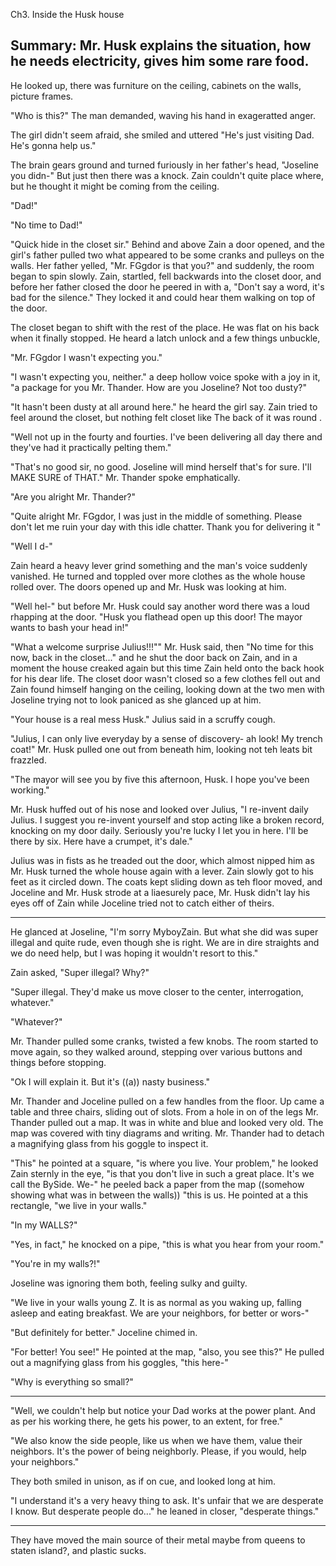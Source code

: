 Ch3. Inside the Husk house

Summary: Mr. Husk explains the situation, how he needs electricity, gives him some rare food.
----------

He looked up, there was furniture on the ceiling, cabinets on the walls, picture frames.

"Who is this?" The man demanded, waving his hand in exageratted anger.

The girl didn't seem afraid, she smiled and uttered "He's just visiting Dad. He's gonna help us."

The brain gears ground and turned furiously in her father's head, "Joseline you didn-" But just then there was a knock. Zain couldn't quite place where, but he thought it might be coming from the ceiling.

"Dad!"

"No time to Dad!"

"Quick hide in the closet sir." Behind and above Zain a door opened, and the girl's father pulled two what appeared to be some cranks and pulleys on the walls. Her father yelled, "Mr. FGgdor is that you?" and suddenly, the room began to spin slowly. Zain, startled, fell backwards into the closet door, and before her father closed the door he peered in with a, "Don't say a word, it's bad for the silence." They locked it and could hear them walking on top of the door.

The closet began to shift with the rest of the place. He was flat on his back when it finally stopped. He heard a latch unlock and a few things unbuckle,

"Mr. FGgdor I wasn't expecting you."

"I wasn't expecting you, neither." a deep hollow voice spoke with a joy in it, "a package for you Mr. Thander. How are you Joseline? Not too dusty?"

"It hasn't been dusty at all around here." he heard the girl say. Zain tried to feel around the closet, but nothing felt closet like The back of it was round . 

"Well not up in the fourty and fourties. I've been delivering all day there and they've had it practically pelting them."

"That's no good sir, no good. Joseline will mind herself that's for sure. I'll MAKE SURE of THAT." Mr. Thander spoke emphatically.

"Are you alright Mr. Thander?"

"Quite alright Mr. FGgdor, I was just in the middle of something. Please don't let me ruin your day with this idle chatter. Thank you for delivering it "

"Well I d-"

Zain heard a heavy lever grind something and the man's voice suddenly vanished. He turned and toppled over more clothes as the whole house rolled over. The doors opened up and Mr. Husk was looking at him.

"Well hel-" but before Mr. Husk could say another word there was a loud rhapping at the door. "Husk you flathead open up this door! The mayor wants to bash your head in!"

"What a welcome surprise Julius!!!"" Mr. Husk said, then  "No time for this now, back in the closet..." and he shut the door back on Zain, and in a moment the house creaked again but this time Zain held onto the back hook for his dear life. The closet door wasn't closed so a few clothes fell out and Zain found himself hanging on the ceiling, looking down at the two men with Joseline trying not to look paniced as she glanced up at him.

"Your house is a real mess Husk." Julius said in a scruffy cough.

"Julius, I can only live everyday by a sense of discovery- ah look! My trench coat!" Mr. Husk pulled one out from beneath him, looking not teh leats bit frazzled.

"The mayor will see you by five this afternoon, Husk. I hope you've been working."

Mr. Husk huffed out of his nose and looked over Julius, "I re-invent daily Julius. I suggest you re-invent yourself and stop acting like a broken record, knocking on my door daily. Seriously you're lucky I let you in here. I'll be there by six. Here have a crumpet, it's dale."

Julius was in fists as he treaded out the door, which almost nipped him as Mr. Husk turned the whole house again with a lever. Zain slowly got to his feet as it circled down. The coats kept sliding down as teh floor moved, and Joceline and Mr. Husk strode at a liaesurely pace, Mr. Husk didn't lay his eyes off of Zain while Joceline tried not to catch either of theirs.



















---


He glanced at Joseline, "I'm sorry MyboyZain. But what she did was super illegal and quite rude, even though she is right. We are in dire straights and we do need help, but I was hoping it wouldn't resort to this."

Zain asked, "Super illegal? Why?"

"Super illegal. They'd make us move closer to the center, interrogation, whatever."

"Whatever?"

Mr. Thander pulled some cranks, twisted a few knobs. The room started to move again, so they walked around, stepping over various buttons and things before stopping.

"Ok I will explain it. But it's ((a)) nasty business."

Mr. Thander and Joceline pulled on a few handles from the floor. Up came a table and three chairs, sliding out of slots. From a hole in on of the legs Mr. Thander pulled out a map. It was in white and blue and looked very old. The map was covered with tiny diagrams and writing. Mr. Thander had to detach a magnifying glass from his goggle to inspect it.

"This" he pointed at a square, "is where you live. Your problem," he looked Zain sternly in the eye, "is that you don't live in such a great place. It's we call the BySide. We-" he peeled back a paper from the map ((somehow showing what was in between the walls)) "this is us. He pointed at a this rectangle, "we live in your walls."

"In my WALLS?"

"Yes, in fact," he knocked on a pipe, "this is what you hear from your room."

"You're in my walls?!"

Joseline was ignoring them both, feeling sulky and guilty.

"We live in your walls young Z. It is as normal as you waking up, falling asleep and eating breakfast. We are your neighbors, for better or wors-"

"But definitely for better." Joceline chimed in.

"For better! You see!" He pointed at the map, "also, you see this?" He pulled out a magnifying glass from his goggles, "this here-"

"Why is everything so small?"





----------

"Well, we couldn't help but notice your Dad works at the power plant. And as per his working there, he gets his power, to an extent, for free."






"We also know the side people, like us when we have them, value their neighbors. It's the power of being neighborly. Please, if you would, help your neighbors."

They both smiled in unison, as if on cue, and looked long at him.

 

"I understand it's a very heavy thing to ask. It's unfair that we are desperate I know. But desperate people do..." he leaned in closer, "desperate things."






























--------------



They have moved the main source of their metal maybe from queens to staten island?, and plastic sucks.











